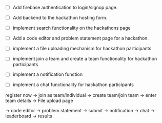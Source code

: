 - [ ] Add firebase authentication to login/signup page.
- [ ] Add backend to the hackathon hosting form.
- [ ] implement search functionality on the hackathons page
- [ ] Add a code editor and problem statement page for a hackathon.
- [ ] implement a file uploading mechanism for hackathon participants
- [ ] implement join a team and create a team functionality for hackathon participants
- [ ] implement a notification function
- [ ] implement a chat functionality for hackathon participants


register now -> join as team/individual -> create team/join team -> enter team details -> File upload page 

-> code editor -> problem statement -> submit -> notification -> chat -> leaderboard -> results


